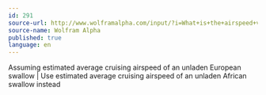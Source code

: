 ```yaml
---
id: 291
source-url: http://www.wolframalpha.com/input/?i=What+is+the+airspeed+velocity+of+an+unladen+swallow%3F
source-name: Wolfram Alpha
published: true
language: en
---
```

Assuming estimated average cruising airspeed of an unladen European swallow | Use estimated average cruising airspeed of an unladen African swallow instead
